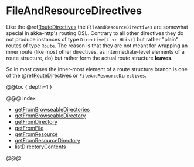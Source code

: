 <a id="fileandresourcedirectives-java"></a>
# FileAndResourceDirectives

Like the @ref[RouteDirectives](../route-directives/index.md#routedirectives-java) the `FileAndResourceDirectives` are somewhat special in akka-http's routing DSL.
Contrary to all other directives they do not produce instances of type `Directive[L <: HList]` but rather "plain"
routes of type `Route`.
The reason is that they are not meant for wrapping an inner route (like most other directives, as intermediate-level
elements of a route structure, do) but rather form the actual route structure **leaves**.

So in most cases the inner-most element of a route structure branch is one of the @ref[RouteDirectives](../route-directives/index.md#routedirectives-java) or
`FileAndResourceDirectives`.

@@toc { depth=1 }

@@@ index

* [getFromBrowseableDirectories](getFromBrowseableDirectories.md)
* [getFromBrowseableDirectory](getFromBrowseableDirectory.md)
* [getFromDirectory](getFromDirectory.md)
* [getFromFile](getFromFile.md)
* [getFromResource](getFromResource.md)
* [getFromResourceDirectory](getFromResourceDirectory.md)
* [listDirectoryContents](listDirectoryContents.md)

@@@